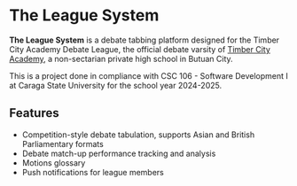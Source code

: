 # The League System
**The League System** is a debate tabbing platform designed for the Timber City Academy Debate League, the official debate varsity of [Timber City Academy](https://www.tca-butuan.edu.ph/), a non-sectarian private high school in Butuan City.

This is a project done in compliance with CSC 106 - Software Development I at Caraga State University for the school year 2024-2025.
## Features
- Competition-style debate tabulation, supports Asian and British Parliamentary formats
- Debate match-up performance tracking and analysis
- Motions glossary
- Push notifications for league members
